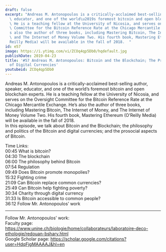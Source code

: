 ```yaml
---
draft: false
excerpt: "Andreas M. Antonopoulos is a critically-acclaimed best-selling author, speaker,\
  \ educator, and one of the world\u2019s foremost bitcoin and open blockchain experts.\
  \ He is a teaching fellow at the University of Nicosia, and serves on the Oversight\
  \ Committee for the Bitcoin Reference Rate at the Chicago Mercantile Exchange. He\u2019\
  s also the author of three books, including Mastering Bitcoin, The Internet of Money,\
  \ and The Internet of Money Volume Two. His fourth book, Mastering Ethereum (O\u2019\
  Reilly Media) will be available in the fall of 2018.  "
id: e57
image: https://i.ytimg.com/vi/ZCOq4qp5Db0/hqdefault.jpg
publishDate: 2019-04-23
title: '#57 Andreas M. Antonopoulos: Bitcoin and the Blockchain; The Prosociality
  of Digital Currencies'
youtubeid: ZCOq4qp5Db0
---
```

Andreas M. Antonopoulos is a critically-acclaimed best-selling author, speaker, educator, and one of the world’s foremost bitcoin and open blockchain experts. He is a teaching fellow at the University of Nicosia, and serves on the Oversight Committee for the Bitcoin Reference Rate at the Chicago Mercantile Exchange. He’s also the author of three books, including Mastering Bitcoin, The Internet of Money, and The Internet of Money Volume Two. His fourth book, Mastering Ethereum (O’Reilly Media) will be available in the fall of 2018.  
In this episode, we talk about Bitcoin and the Blockchain; the philosophy and politics of the Bitcoin and digital currencies; and the prosocial aspects of Bitcoin.

Time Links:  
00:45  What is bitcoin?  
04:30  The blockchain      
06:00  The philosophy behind Bitcoin    
07:54  Regulation    
09:49  Does Bitcoin promote monopolies?    
15:32  Fighting crime    
21:09  Can Bitcoin replace common currencies?      
25:49  Can Bitcoin help fighting poverty?  
30:34  Charity through digital currency  
31:33  Is Bitcoin accessible to common people?  
36:12  Follow Mr. Antonopoulos’ work  

---

Follow Mr. Antonopoulos’ work:  
Faculty page: https://www.unine.ch/biologie/home/collaborateurs/laboratoire-deco-ethologie/redouan-bshary.html  
Google Scholar page: https://scholar.google.com/citations?user=HdqFjgMAAAAJ&hl=en
